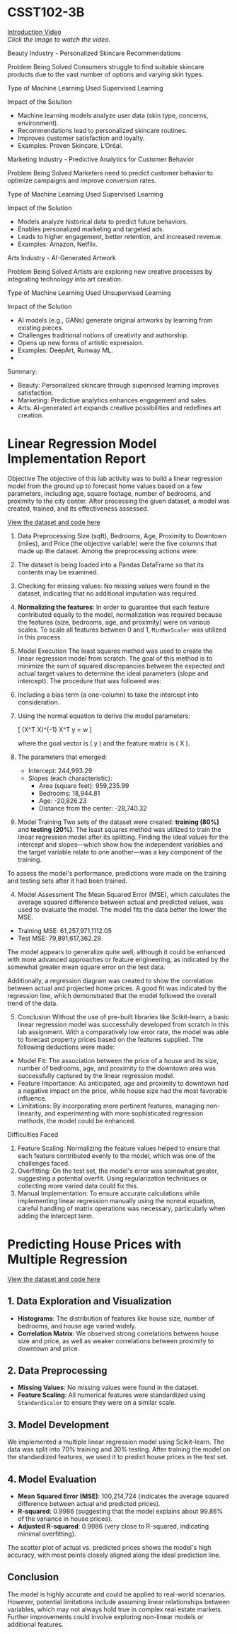 # CSST102-3B

[Introduction Video](https://www.youtube.com/watch?v=mrne0eQhIUc)  
*Click the image to watch the video.*


Beauty Industry - Personalized Skincare Recommendations

Problem Being Solved
Consumers struggle to find suitable skincare products due to the vast number of options and varying skin types.

Type of Machine Learning Used
Supervised Learning

Impact of the Solution
- Machine learning models analyze user data (skin type, concerns, environment).
- Recommendations lead to personalized skincare routines.
- Improves customer satisfaction and loyalty.
- Examples: Proven Skincare, L’Oréal.


Marketing Industry - Predictive Analytics for Customer Behavior

 Problem Being Solved
Marketers need to predict customer behavior to optimize campaigns and improve conversion rates.

 Type of Machine Learning Used
Supervised Learning

 Impact of the Solution
- Models analyze historical data to predict future behaviors.
- Enables personalized marketing and targeted ads.
- Leads to higher engagement, better retention, and increased revenue.
- Examples: Amazon, Netflix.


 Arts Industry - AI-Generated Artwork

 Problem Being Solved
Artists are exploring new creative processes by integrating technology into art creation.

 Type of Machine Learning Used
Unsupervised Learning

 Impact of the Solution
- AI models (e.g., GANs) generate original artworks by learning from existing pieces.
- Challenges traditional notions of creativity and authorship.
- Opens up new forms of artistic expression.
- Examples: DeepArt, Runway ML.
- 

 Summary:
- Beauty: Personalized skincare through supervised learning improves satisfaction.
- Marketing: Predictive analytics enhances engagement and sales.
- Arts: AI-generated art expands creative possibilities and redefines art creation.












# Linear Regression Model Implementation Report

Objective
The objective of this lab activity was to build a linear regression model from the ground up to forecast home values based on a few parameters, including age, square footage, number of bedrooms, and proximity to the city center. After processing the given dataset, a model was created, trained, and its effectiveness assessed.

[View the dataset and code here](https://colab.research.google.com/drive/1ygtO0Ijz314ImwuoSxgEDfEq9OIhIfJq?usp=sharing)


1. Data Preprocessing
Size (sqft), Bedrooms, Age, Proximity to Downtown (miles), and Price (the objective variable) were the five columns that made up the dataset. Among the preprocessing actions were:
1. The dataset is being loaded into a Pandas DataFrame so that its contents may be examined.
2. Checking for missing values: No missing values were found in the dataset, indicating that no additional imputation was required.
3. **Normalizing the features**: In order to guarantee that each feature contributed equally to the model, normalization was required because the features (size, bedrooms, age, and proximity) were on various scales. To scale all features between 0 and 1, `MinMaxScaler` was utilized in this process.


2. Model Execution
The least squares method was used to create the linear regression model from scratch. The goal of this method is to minimize the sum of squared discrepancies between the expected and actual target values to determine the ideal parameters (slope and intercept). The procedure that was followed was:
1. Including a bias term (a one-column) to take the intercept into consideration.
2. Using the normal equation to derive the model parameters:

   \[
   (X^T X)^{-1} X^T y = w
   \]
   
   where the goal vector is \( y \) and the feature matrix is \( X \).

3. The parameters that emerged:
   - Intercept: 244,993.29
   - Slopes (each characteristic):
     - Area (square feet): 959,235.99
     - Bedrooms: 18,944.81
     - Age: -20,826.23
     - Distance from the center: -28,740.32


3. Model Training
Two sets of the dataset were created: **training (80%)** and **testing (20%)**. The least squares method was utilized to train the linear regression model after its splitting. Finding the ideal values for the intercept and slopes—which show how the independent variables and the target variable relate to one another—was a key component of the training.

To assess the model's performance, predictions were made on the training and testing sets after it had been trained.


4. Model Assessment
The Mean Squared Error (MSE), which calculates the average squared difference between actual and predicted values, was used to evaluate the model. The model fits the data better the lower the MSE.

- Training MSE: 61,257,971,1112.05
- Test MSE: 79,891,617,362.29

The model appears to generalize quite well, although it could be enhanced with more advanced approaches or feature engineering, as indicated by the somewhat greater mean square error on the test data.

Additionally, a regression diagram was created to show the correlation between actual and projected home prices. A good fit was indicated by the regression line, which demonstrated that the model followed the overall trend of the data.


5. Conclusion 
Without the use of pre-built libraries like Scikit-learn, a basic linear regression model was successfully developed from scratch in this lab assignment. With a comparatively low error rate, the model was able to forecast property prices based on the features supplied. The following deductions were made:

- Model Fit: The association between the price of a house and its size, number of bedrooms, age, and proximity to the downtown area was successfully captured by the linear regression model.
- Feature Importance: As anticipated, age and proximity to downtown had a negative impact on the price, while house size had the most favorable influence.
- Limitations: By incorporating more pertinent features, managing non-linearity, and experimenting with more sophisticated regression methods, the model could be enhanced.

 Difficulties Faced
1. Feature Scaling: Normalizing the feature values helped to ensure that each feature contributed evenly to the model, which was one of the challenges faced.
2. Overfitting: On the test set, the model's error was somewhat greater, suggesting a potential overfit. Using regularization techniques or collecting more varied data could fix this.
3. Manual Implementation: To ensure accurate calculations while implementing linear regression manually using the normal equation, careful handling of matrix operations was necessary, particularly when adding the intercept term.






# Predicting House Prices with Multiple Regression

[View the dataset and code here](https://colab.research.google.com/drive/1ygtO0Ijz314ImwuoSxgEDfEq9OIhIfJq?usp=sharing)

## 1. Data Exploration and Visualization

- **Histograms**: The distribution of features like house size, number of bedrooms, and house age varied widely.
- **Correlation Matrix**: We observed strong correlations between house size and price, as well as weaker correlations between proximity to downtown and price.

## 2. Data Preprocessing
- **Missing Values**: No missing values were found in the dataset.
- **Feature Scaling**: All numerical features were standardized using `StandardScaler` to ensure they were on a similar scale.

## 3. Model Development
We implemented a multiple linear regression model using Scikit-learn. The data was split into 70% training and 30% testing. After training the model on the standardized features, we used it to predict house prices in the test set.

## 4. Model Evaluation
- **Mean Squared Error (MSE)**: 100,214,724 (indicates the average squared difference between actual and predicted prices).
- **R-squared**: 0.9986 (suggesting that the model explains about 99.86% of the variance in house prices).
- **Adjusted R-squared**: 0.9986 (very close to R-squared, indicating minimal overfitting).

The scatter plot of actual vs. predicted prices shows the model's high accuracy, with most points closely aligned along the ideal prediction line.

## Conclusion
The model is highly accurate and could be applied to real-world scenarios. However, potential limitations include assuming linear relationships between variables, which may not always hold true in complex real estate markets. Further improvements could involve exploring non-linear models or additional features.
